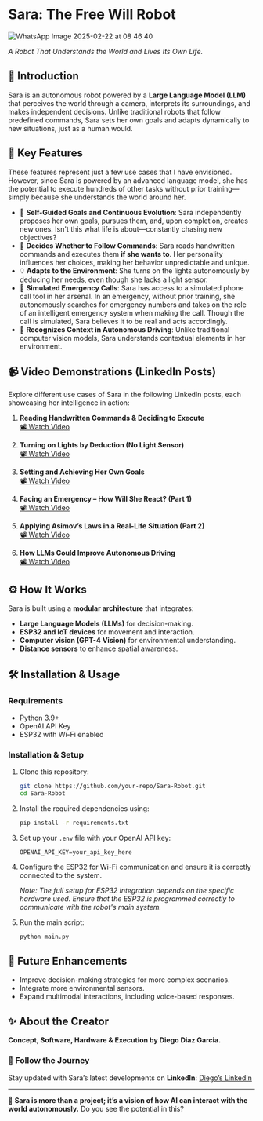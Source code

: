 # Sara: The Free Will Robot

![WhatsApp Image 2025-02-22 at 08 46 40](https://github.com/user-attachments/assets/7265e35f-f8da-47d8-ab93-27b746959d7a)

*A Robot That Understands the World and Lives Its Own Life.*

## 🚀 Introduction

Sara is an autonomous robot powered by a **Large Language Model (LLM)** that perceives the world through a camera, interprets its surroundings, and makes independent decisions. Unlike traditional robots that follow predefined commands, Sara sets her own goals and adapts dynamically to new situations, just as a human would.

## 🎯 Key Features

These features represent just a few use cases that I have envisioned. However, since Sara is powered by an advanced language model, she has the potential to execute hundreds of other tasks without prior training—simply because she understands the world around her.

- 🧠 **Self-Guided Goals and Continuous Evolution**: Sara independently proposes her own goals, pursues them, and, upon completion, creates new ones. Isn't this what life is about—constantly chasing new objectives?
- 🤖 **Decides Whether to Follow Commands**: Sara reads handwritten commands and executes them **if she wants to**. Her personality influences her choices, making her behavior unpredictable and unique.
- 💡 **Adapts to the Environment**: She turns on the lights autonomously by deducing her needs, even though she lacks a light sensor.
- 🚨 **Simulated Emergency Calls**: Sara has access to a simulated phone call tool in her arsenal. In an emergency, without prior training, she autonomously searches for emergency numbers and takes on the role of an intelligent emergency system when making the call. Though the call is simulated, Sara believes it to be real and acts accordingly.
- 🚗 **Recognizes Context in Autonomous Driving**: Unlike traditional computer vision models, Sara understands contextual elements in her environment.

## 📹 Video Demonstrations (LinkedIn Posts)

Explore different use cases of Sara in the following LinkedIn posts, each showcasing her intelligence in action:

1. **Reading Handwritten Commands & Deciding to Execute**\
   [📽 Watch Video](https://lnkd.in/eWFKNdTK)

2. **Turning on Lights by Deduction (No Light Sensor)**\
   [📽 Watch Video](https://lnkd.in/e5WqtFPx)

3. **Setting and Achieving Her Own Goals**\
   [📽 Watch Video](https://lnkd.in/dFrAhCgZ)

4. **Facing an Emergency – How Will She React? (Part 1)**\
   [📽 Watch Video](https://lnkd.in/gS6ugcNE)

5. **Applying Asimov’s Laws in a Real-Life Situation (Part 2)**\
   [📽 Watch Video](https://lnkd.in/dhgurqCc)

6. **How LLMs Could Improve Autonomous Driving**\
   [📽 Watch Video](https://lnkd.in/dFrAhCgZ)

## ⚙️ How It Works

Sara is built using a **modular architecture** that integrates:

- **Large Language Models (LLMs)** for decision-making.
- **ESP32 and IoT devices** for movement and interaction.
- **Computer vision (GPT-4 Vision)** for environmental understanding.
- **Distance sensors** to enhance spatial awareness.

## 🛠️ Installation & Usage

### Requirements

- Python 3.9+
- OpenAI API Key
- ESP32 with Wi-Fi enabled

### Installation & Setup

1. Clone this repository:
   ```bash
   git clone https://github.com/your-repo/Sara-Robot.git
   cd Sara-Robot
   ```
2. Install the required dependencies using:
   ```bash
   pip install -r requirements.txt
   ```
3. Set up your `.env` file with your OpenAI API key:
   ```
   OPENAI_API_KEY=your_api_key_here
   ```
4. Configure the ESP32 for Wi-Fi communication and ensure it is correctly connected to the system.

   _Note: The full setup for ESP32 integration depends on the specific hardware used. Ensure that the ESP32 is programmed correctly to communicate with the robot's main system._

5. Run the main script:
   ```bash
   python main.py
   ```

## 🤖 Future Enhancements

- Improve decision-making strategies for more complex scenarios.
- Integrate more environmental sensors.
- Expand multimodal interactions, including voice-based responses.

## ✨ About the Creator

**Concept, Software, Hardware & Execution by Diego Diaz Garcia.**

### 🚀 Follow the Journey

Stay updated with Sara’s latest developments on **LinkedIn**: [Diego’s LinkedIn](https://www.linkedin.com/in/your-profile)

---

📢 **Sara is more than a project; it’s a vision of how AI can interact with the world autonomously.** Do you see the potential in this?


